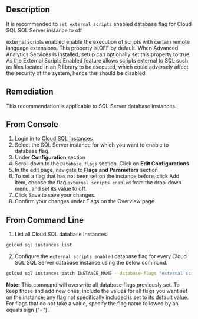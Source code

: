 ## Description

It is recommended to `set external scripts` enabled database flag for Cloud SQL SQL Server instance to off

external scripts enabled enable the execution of scripts with certain remote language extensions. This property is OFF by default. When Advanced Analytics Services is installed, setup can optionally set this property to true. As the External Scripts Enabled feature allows scripts external to SQL such as files located in an R library to be executed, which could adversely affect the security of the system, hence this should be disabled.

## Remediation

This recommendation is applicable to SQL Server database instances.

## From Console

1. Login in to [Cloud SQL Instances](https://console.cloud.google.com/sql/instances)
2. Select the SQL Server instance for which you want to enable to database flag.
3. Under **Configuration** section
4. Scroll down to the `Database flags` section. Click on **Edit Configurations**
5. In the edit page, navigate to **Flags and Parameters** section
6. To set a flag that has not been set on the instance before, click Add item, choose the flag `external scripts enabled` from the drop-down menu, and set its value to off.
7. Click Save to save your changes.
8. Confirm your changes under Flags on the Overview page.

## From Command Line

1. List all Cloud SQL database Instances

```bash
gcloud sql instances list
```

2. Configure the `external scripts enabled` database flag for every Cloud SQL SQL Server database instance using the below command.

```bash
gcloud sql instances patch INSTANCE_NAME --database-flags "external scripts enabled=off"
```

**Note:** This command will overwrite all database flags previously set. To keep those and add new ones, include the values for all flags you want set on the
instance; any flag not specifically included is set to its default value. For flags that do not take a value, specify the flag name followed by an equals
sign ("=").
